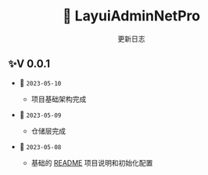 <h1 align="center" >🐌 LayuiAdminNetPro </h1>  

<div align="center"> 
<p> 更新日志 </p>
</div>



## ✨V 0.0.1

+ :tada:  ` 2023-05-10 `

  + 项目基础架构完成
  
+ :tada:  `2023-05-09`

  + 仓储层完成
  
+ :tada:  `2023-05-08`

  + 基础的 [README](./README.md) 项目说明和初始化配置
  
  
  

  
  